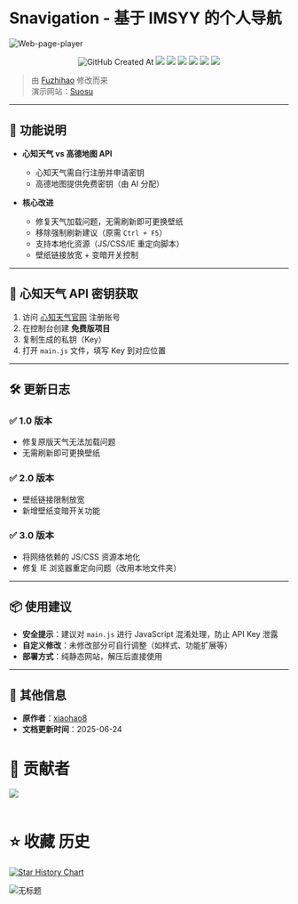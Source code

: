 # Snavigation - 基于 IMSYY 的个人导航
![Web-page-player](https://socialify.git.ci/xyz66882/Snavigation-/image?font=Raleway&forks=1&issues=1&name=1&owner=1&pattern=Plus&pulls=1&stargazers=1&theme=Auto)
<p align="center">
  <!-- 创建日期 --><img alt="GitHub Created At" src="https://img.shields.io/github/created-at/xyz66882/Snavigation-?logo=github&label=%E5%88%9B%E5%BB%BA%E6%97%A5%E6%9C%9F">
  <!-- 下载量 --><a href="https://github.com/xyz66882/Snavigation-/releases"><img src="https://img.shields.io/github/downloads/xyz66882/Snavigation-/total?logo=github&label=%E4%B8%8B%E8%BD%BD%E9%87%8F"></a>
  <!-- 贡献者 --><a href="https://github.com/xyz66882/Snavigation-/graphs/contributors"><img src="https://img.shields.io/github/contributors-anon/xyz66882/Snavigation-?logo=github&label=%E8%B4%A1%E7%8C%AE%E8%80%85"></a>
  <!-- 最新版本 --><a href="https://github.com/xyz66882/Snavigation-/releases/"><img src="https://img.shields.io/github/release/xyz66882/Snavigation-?logo=github&label=%E6%9C%80%E6%96%B0%E7%89%88%E6%AC%A1"></a>
  <!-- 问题数 --><a href="https://github.com/xyz66882/Snavigation-/issues"><img src="https://img.shields.io/github/issues-raw/xyz66882/Snavigation-?logo=github&label=%E9%97%AE%E9%A2%98"></a>
  <!-- 讨论数 --><a href="https://github.com/xyz66882/Snavigation-/discussions"><img src="https://img.shields.io/github/discussions/xyz66882/Snavigation-?logo=github&label=%E8%AE%A8%E8%AE%BA"></a>
  <!-- 仓库大小 --><a href="https://github.com/xyz66882/Snavigation-"><img src="https://img.shields.io/github/repo-size/xyz66882/Snavigation-?logo=github&label=%E4%BB%93%E5%BA%93%E5%A4%A7%E5%B0%8F"></a>
</p>

> 由 [Fuzhihao](https://github.com/xiaohao8) 修改而来  
> 演示网站：[Suosu](https://suosu.ct.ws/)  

---

## 🌟 功能说明

- **心知天气 vs 高德地图 API**  
  - 心知天气需自行注册并申请密钥  
  - 高德地图提供免费密钥（由 AI 分配）  

- **核心改进**  
  - 修复天气加载问题，无需刷新即可更换壁纸  
  - 移除强制刷新建议（原需 `Ctrl + F5`）  
  - 支持本地化资源（JS/CSS/IE 重定向脚本）  
  - 壁纸链接放宽 + 变暗开关控制  

---

## 🔑 心知天气 API 密钥获取

1. 访问 [心知天气官网](https://www.seniverse.com) 注册账号  
2. 在控制台创建 **免费版项目**  
3. 复制生成的私钥（Key）  
4. 打开 `main.js` 文件，填写 Key 到对应位置  

---

## 🛠 更新日志

### ✅ 1.0 版本
- 修复原版天气无法加载问题  
- 无需刷新即可更换壁纸  

### ✅ 2.0 版本
- 壁纸链接限制放宽  
- 新增壁纸变暗开关功能  

### ✅ 3.0 版本
- 将网络依赖的 JS/CSS 资源本地化  
- 修复 IE 浏览器重定向问题（改用本地文件夹）  

---

## 📦 使用建议

- **安全提示**：建议对 `main.js` 进行 JavaScript 混淆处理，防止 API Key 泄露  
- **自定义修改**：未修改部分可自行调整（如样式、功能扩展等）  
- **部署方式**：纯静态网站，解压后直接使用  

---

## 📌 其他信息

- **原作者**：[xiaohao8](https://github.com/xiaohao8)  
- **文档更新时间**：2025-06-24  

# 🚀 贡献者
<a href="https://github.com/xyz66882/Snavigation-/graphs/contributors">
  <img src="https://contrib.rocks/image?repo=xyz66882/Snavigation-" />
</a>
<br /><br />

# ⭐️ 收藏 历史
<a href="https://www.star-history.com/#xyz66882/Snavigation-&Date">
 <picture>
   <source media="(prefers-color-scheme: dark)" srcset="https://api.star-history.com/svg?repos=xyz66882/Snavigation-&type=Date&theme=dark" />
   <source media="(prefers-color-scheme: light)" srcset="https://api.star-history.com/svg?repos=xyz66882/Snavigation-&type=Date" />
   <img alt="Star History Chart" src="https://api.star-history.com/svg?repos=xyz66882/Snavigation-&type=Date" />
 </picture>
</a>





![无标题](https://github.com/user-attachments/assets/4db14c40-0e1d-4a81-9ef0-d809154e8d7a)
